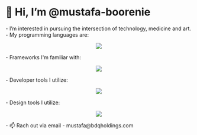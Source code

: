 <h1>👋 Hi, I’m @mustafa-boorenie </h1>
-  I’m interested in pursuing the intersection of technology, medicine and art.
-  My programming languages are:
<p align="center">
  <a href="https://skillicons.dev">
    <img src="https://skillicons.dev/icons?i=swift,py,js,html,rust"/>
  </a>
</p>
- Frameworks I'm familiar with:
<p align="center">
  <a href="https://skillicons.dev">
    <img src="https://skillicons.dev/icons?i=react,nextjs,soldity,firebase,docker,aws,nodejs"/>
  </a>
</p>
- Developer tools I utilize:
<p align="center">
  <a href="https://skillicons.dev">
    <img src="https://skillicons.dev/icons?i=react,nextjs,soldity,firebase,docker,aws,nodejs"/>
  </a>
</p>
- Design tools I utilize:
<p align="center">
  <a href="https://skillicons.dev">
    <img src="https://skillicons.dev/icons?i=blender,figma,ps,ai,threejs"/>
  </a>
</p>
- 📫 Rach out via  email - mustafa@bdqholdings.com

<!---
mustafa-boorenie/mustafa-boorenie is a ✨ special ✨ repository because its `README.md` (this file) appears on your GitHub profile.
You can click the Preview link to take a look at your changes.
--->

